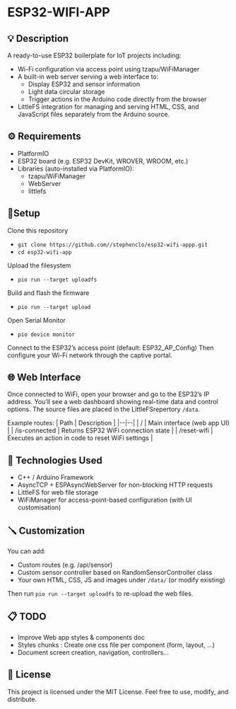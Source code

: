 # ESP32-WIFI-APP

## 💡 Description

A ready-to-use ESP32 boilerplate for IoT projects including:
* Wi-Fi configuration via access point using tzapu/WiFiManager
* A built-in web server serving a web interface to:
  - Display ESP32 and sensor information
  - Light data circular storage
  - Trigger actions in the Arduino code directly from the browser
* LittleFS integration for managing and serving HTML, CSS, and JavaScript files separately from the Arduino source.

## ⚙️ Requirements

* PlatformIO
* ESP32 board (e.g. ESP32 DevKit, WROVER, WROOM, etc.)
* Libraries (auto-installed via PlatformIO):
  * tzapu/WiFiManager
  * WebServer
  * littlefs

## 🧩Setup

Clone this repository
* `git clone https://github.com//stephenclo/esp32-wifi-appp.git`
* `cd esp32-wifi-app`

Upload the filesystem
* `pio run --target uploadfs`

Build and flash the firmware
* `pio run --target upload`

Open Serial Monitor
* `pio device monitor`

Connect to the ESP32’s access point (default: ESP32_AP_Config)
Then configure your Wi-Fi network through the captive portal.

## 🌐 Web Interface

Once connected to WiFi, open your browser and go to the ESP32’s IP address.
You’ll see a web dashboard showing real-time data and control options.
The source files are placed in the LittleFSrepertory `/data`.   

Example routes:
| Path | Description |
|--|--|
| / | Main interface (web app UI) |
| /is-connected |	Returns ESP32 WiFi connection state |
| /reset-wifi | Executes an action in code to reset WiFi settings |

## 🧠 Technologies Used

* C++ / Arduino Framework
* AsyncTCP + ESPAsyncWebServer for non-blocking HTTP requests
* LittleFS for web file storage
* WiFiManager for access-point-based configuration (with UI customisation)

## 🪛 Customization

You can add:
* Custom routes (e.g. /api/sensor)
* Custom sensor controller based on RandomSensorController class
* Your own HTML, CSS, JS and images under `/data/` (or modify existing)

Then run `pio run --target uploadfs` to re-upload the web files.

## 📋 TODO

* Improve Web app styles & components doc
* Styles chunks : Create one css file per component (form, layout, ...)
* Document screen creation, navigation, controllers...

## 📝 License

This project is licensed under the MIT License.
Feel free to use, modify, and distribute.